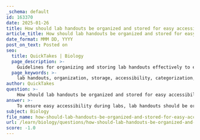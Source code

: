 ```yaml
---
_schema: default
id: 163370
date: 2025-01-26
title: How should lab handouts be organized and stored for easy accessibility during labs?
article_title: How should lab handouts be organized and stored for easy accessibility during labs?
date_format: MMM DD, YYYY
post_on_text: Posted on
seo:
  title: QuickTakes | Biology
  page_description: >-
    Guidelines for organizing and storing lab handouts effectively to ensure students have easy access during lab sessions.
  page_keywords: >-
    lab handouts, organization, storage, accessibility, categorization, binder system, digital copies, pre-lab preparation, checklists, updates, experiment procedures, safety protocols, data sheets
author: QuickTakes
question: >-
    How should lab handouts be organized and stored for easy accessibility during labs?
answer: >-
    To ensure easy accessibility during labs, lab handouts should be organized and stored in a systematic manner. Here are some effective strategies for organizing and storing lab handouts:\n\n1. **Categorization**: Organize handouts by experiment or lab session. Each handout should be clearly labeled with the title of the experiment, date, and any relevant module number. This allows students to quickly locate the specific handout they need for each lab.\n\n2. **Binder System**: Use a three-ring binder to store printed lab handouts. Dividers can be used to separate different sections, such as:\n   - **Safety Protocols**: Include safety guidelines and PPE requirements.\n   - **Experiment Procedures**: Store handouts detailing the objectives, materials, procedures, and data analysis for each experiment.\n   - **Data Sheets**: Keep blank data collection sheets or templates for students to fill out during experiments.\n\n3. **Digital Copies**: In addition to printed handouts, provide digital copies of all lab handouts on a shared platform (e.g., Google Drive, D2L). This allows students to access the materials from their devices, ensuring they have the information available even if they forget their printed copies.\n\n4. **Pre-Lab Preparation**: Encourage students to review the relevant handouts before each lab session. This can be facilitated by sending reminders or links to the digital copies a day before the lab.\n\n5. **Checklists**: Create a checklist of required handouts for each lab session. This can be included in the course syllabus or provided as a separate document. Students can use this checklist to ensure they have all necessary materials before attending the lab.\n\n6. **Regular Updates**: Keep students informed about any changes to lab handouts or procedures through announcements. This ensures that they are always working with the most current information.\n\nBy implementing these organizational strategies, students will have easier access to lab handouts, which will enhance their preparedness and efficiency during lab sessions.
subject: Biology
file_name: how-should-lab-handouts-be-organized-and-stored-for-easy-accessibility-during-labs.md
url: /learn/biology/questions/how-should-lab-handouts-be-organized-and-stored-for-easy-accessibility-during-labs
score: -1.0
---
```


&nbsp;